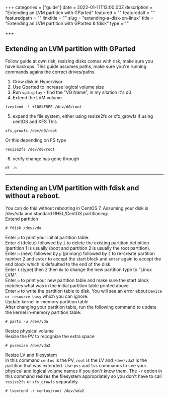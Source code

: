 +++
categories = ["guide"]
date = 2022-01-11T13:00:00Z
description = "Extending an LVM partition with GParted"
featured = ""
featuredalt = ""
featuredpath = ""
linktitle = ""
slug = "extending-a-disk-on-linux"
title = "Extending an LVM partition with GParted & fdisk"
type = ""

+++

## Extending an LVM partition with GParted

Follow guide at own risk, resizing disks comes with risk, make sure you have backups. This guide assumes paths, make sure you're running commands agains the correct drives/paths.

1. Grow disk in Hypervisor
2. Use Gparted to increase logical volume size
3. Run `vgdisplay` - find the "VG Name", in my sitation it's d0
4. Extend the LVM volume
```
lvextend -l +100%FREE /dev/d0/root
```

5. expand the file system, either using resize2fs or xfx_growfs if using centOS and XFS
This
```
xfs_growfs /dev/d0/root
```
Or this depending on FS type
```
resize2fs /dev/d0/root
```

6. verify change has gone through  
```
df -h
```

---

## Extending an LVM partition with fdisk and without a reboot.

You can do this without rebooting in CentOS 7. Assuming your disk is /dev/vda and standard RHEL/CentOS partitioning:  
Extend partition  

```
# fdisk /dev/vda
```

Enter `p` to print your initial partition table.  
Enter `d` (delete) followed by `2` to delete the existing partition definition (partition 1 is usually /boot and partition 2 is usually the root partition).  
Enter `n` (new) followed by `p` (primary) followed by `2` to re-create partition number 2 and `enter` to accept the start block and `enter` again to accept the end block which is defaulted to the end of the disk.  
Enter `t` (type) then `2` then `8e` to change the new partition type to "Linux LVM".  
Enter `p` to print your new partition table and make sure the start block matches what was in the initial partition table printed above.  
Enter `w` to write the partition table to disk. You will see an error about `Device or resource busy` which you can ignore.  
Update kernel in-memory partition table  
After changing your partition table, run the following command to update the kernel in-memory partition table:  

```
# partx -u /dev/vda
```
Resize physical volume  
Resize the PV to recognize the extra space  

```
# pvresize /dev/vda2
```

Resize LV and filesystem  
In this command `centos` is the PV, `root` is the LV and `/dev/vda2` is the partition that was extended. Use `pvs` and `lvs` commands to see your physical and logical volume names if you don't know them. The `-r` option in this command resizes the filesystem appropriately so you don't have to call `resize2fs` or `xfs_growfs` separately.  

```
# lvextend -r centos/root /dev/vda2
```